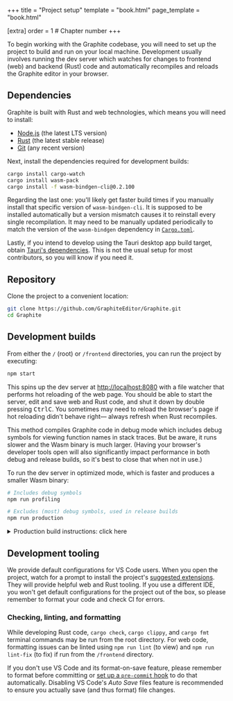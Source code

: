 +++
title = "Project setup"
template = "book.html"
page_template = "book.html"

[extra]
order = 1 # Chapter number
+++

To begin working with the Graphite codebase, you will need to set up the project to build and run on your local machine. Development usually involves running the dev server which watches for changes to frontend (web) and backend (Rust) code and automatically recompiles and reloads the Graphite editor in your browser.

## Dependencies

Graphite is built with Rust and web technologies, which means you will need to install:
- [Node.js](https://nodejs.org/) (the latest LTS version)
- [Rust](https://www.rust-lang.org/) (the latest stable release)
- [Git](https://git-scm.com/) (any recent version)

Next, install the dependencies required for development builds:

```sh
cargo install cargo-watch
cargo install wasm-pack
cargo install -f wasm-bindgen-cli@0.2.100
```

Regarding the last one: you'll likely get faster build times if you manually install that specific version of `wasm-bindgen-cli`. It is supposed to be installed automatically but a version mismatch causes it to reinstall every single recompilation. It may need to be manually updated periodically to match the version of the `wasm-bindgen` dependency in [`Cargo.toml`](https://github.com/GraphiteEditor/Graphite/blob/master/Cargo.toml).

Lastly, if you intend to develop using the Tauri desktop app build target, obtain [Tauri's dependencies](https://v2.tauri.app/start/prerequisites/). This is not the usual setup for most contributors, so you will know if you need it.

## Repository

Clone the project to a convenient location:

```sh
git clone https://github.com/GraphiteEditor/Graphite.git
cd Graphite
```

## Development builds

From either the `/` (root) or `/frontend` directories, you can run the project by executing:

```sh
npm start
```

This spins up the dev server at <http://localhost:8080> with a file watcher that performs hot reloading of the web page. You should be able to start the server, edit and save web and Rust code, and shut it down by double pressing <kbd>Ctrl</kbd><kbd>C</kbd>. You sometimes may need to reload the browser's page if hot reloading didn't behave right— always refresh when Rust recompiles.

This method compiles Graphite code in debug mode which includes debug symbols for viewing function names in stack traces. But be aware, it runs slower and the Wasm binary is much larger. (Having your browser's developer tools open will also significantly impact performance in both debug and release builds, so it's best to close that when not in use.)

To run the dev server in optimized mode, which is faster and produces a smaller Wasm binary:

```sh
# Includes debug symbols
npm run profiling

# Excludes (most) debug symbols, used in release builds
npm run production
```

<details>
<summary>Production build instructions: click here</summary>

You'll rarely need to compile your own production builds because our CI/CD system takes care of deployments. However, you can compile a production build with full optimizations by first installing the additional `cargo-about` dev dependency:

```sh
cargo install cargo-about
```

And then running:

```sh
npm run build
```

This produces the `/frontend/dist` directory containing the static site files that must be served by your own web server.

</details>

## Development tooling

We provide default configurations for VS Code users. When you open the project, watch for a prompt to install the project's [suggested extensions](https://github.com/GraphiteEditor/Graphite/blob/master/.vscode/extensions.json). They will provide helpful web and Rust tooling. If you use a different IDE, you won't get default configurations for the project out of the box, so please remember to format your code and check CI for errors.

### Checking, linting, and formatting

While developing Rust code, `cargo check`, `cargo clippy`, and `cargo fmt` terminal commands may be run from the root directory. For web code, formatting issues can be linted using `npm run lint` (to view) and `npm run lint-fix` (to fix) if run from the `/frontend` directory.

If you don't use VS Code and its format-on-save feature, please remember to format before committing or [set up a `pre-commit` hook](https://githooks.com/) to do that automatically. Disabling VS Code's *Auto Save* files feature is recommended to ensure you actually save (and thus format) file changes.
